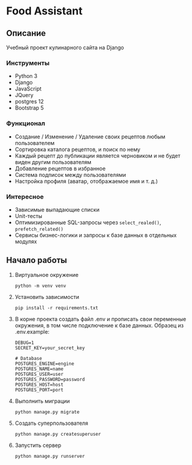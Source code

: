 # Food Assistant
## Описание
Учебный проект кулинарного сайта на Django
### Инструменты
- Python 3
- Django
- JavaScript
- JQuery
- postgres 12
- Bootstrap 5
### Функционал
- Создание / Изменение / Удаление своих рецептов любым пользователем
- Сортировка каталога рецептов, и поиск по нему
- Каждый рецепт до публикации является черновиком и не будет виден другим пользователям
- Добавление рецептов в избранное
- Система подписок между пользователями
- Настройка профиля (аватар, отображаемое имя и т. д.)
### Интересное
- Зависимые выпадающие списки
- Unit-тесты
- Оптимизированные SQL-запросы через `select_realed()`, `prefetch_related()`
- Сервисы бизнес-логики и запросы к базе данных в отдельных модулях
## Начало работы
1) Виртуальное окружение
    ```
    python -m venv venv
    ```
2) Установить зависимости
    ```
    pip install -r requirements.txt
    ```
3) В корне проекта создать файл .env и прописать свои переменные окружения, в том числе подключение к базе данных.
 Образец из .env.example:
    ```
    DEBUG=1
    SECRET_KEY=your_secret_key

    # Database
    POSTGRES_ENGINE=engine
    POSTGRES_NAME=name
    POSTGRES_USER=user
    POSTGRES_PASSWORD=password
    POSTGRES_HOST=host
    POSTGRES_PORT=port
    ```
4) Выполнить миграции
    ```
    python manage.py migrate
    ```
5) Создать суперпользователя
    ```
    python manage.py createsuperuser
    ```
6) Запустить сервер
    ```
    python manage.py runserver
    ```
